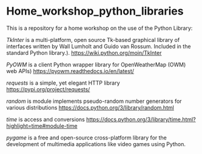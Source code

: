 # Home_workshop_python_libraries 
This is a repository for a home workshop on the use of the Python Library:

_TkInter_ is a multi-platform, open source Tk-based graphical library of interfaces written by Wall Lumholt and Guido van Rossum. Included in the standard Python library.). https://wiki.python.org/moin/TkInter 

_PyOWM_ is a client Python wrapper library for OpenWeatherMap (OWM) web APIs) https://pyowm.readthedocs.io/en/latest/

_requests_ is a simple, yet elegant HTTP library https://pypi.org/project/requests/

_random_ is module implements pseudo-random number generators for various distributions https://docs.python.org/3/library/random.html

_time_ is access and conversions https://docs.python.org/3/library/time.html?highlight=time#module-time

_pygame_ is a free and open-source cross-platform library for the development of multimedia applications like video games using Python.
